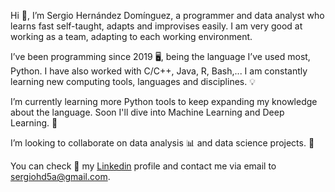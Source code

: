 Hi 👋, I’m Sergio Hernández Domínguez, a programmer and data analyst who learns fast self-taught, adapts
and improvises easily. I am very good at working as a team, adapting to each working environment.

I’ve been programming since 2019 🖥️, being the language I’ve used most, Python. I have also worked 
with C/C++, Java, R, Bash,... I am constantly learning new computing tools, languages and disciplines. 💡️

I’m currently learning more Python tools to keep expanding my knowledge about the language. Soon I'll dive into
Machine Learning and Deep Learning. 🧠️

I’m looking to collaborate on data analysis 📊️ and data science projects. 👾️

You can check 👀️ my [Linkedin](https://www.linkedin.com/in/sergio-hernandez-dominguez-dev/) profile and contact me via email to sergiohd5a@gmail.com.

<!---
Sergio-HDev/Sergio-HDev is a ✨ special ✨ repository because its `README.md` (this file) appears on your GitHub profile.
You can click the Preview link to take a look at your changes.
--->
